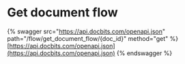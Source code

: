 # Get document flow

{% swagger src="https://api.docbits.com/openapi.json" path="/flow/get_document_flow/{doc_id}" method="get" %}
[https://api.docbits.com/openapi.json](https://api.docbits.com/openapi.json)
{% endswagger %}
